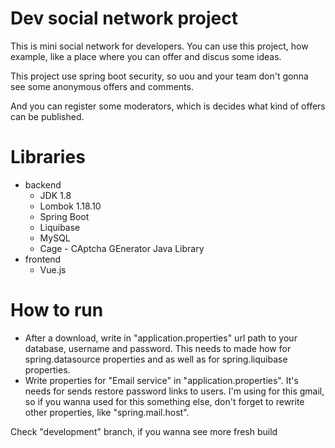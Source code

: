 # Dev social network project
This is mini social network for developers.
You can use this project, how example, like a place where you can offer and discus some ideas.


This project use spring boot security, so uou and your team don't gonna see some anonymous offers and comments.

And you can register some moderators, which is decides what kind of offers can be published.

# Libraries
- backend
    - JDK 1.8
    - Lombok 1.18.10
    - Spring Boot
    - Liquibase
    - MySQL
    - Cage - CAptcha GEnerator Java Library
- frontend 
    - Vue.js

# How to run 
- After a download, write in "application.properties" url path to your database, username and password.
This needs to made how for spring.datasource properties and as well as for spring.liquibase properties.   
- Write properties for "Email service" in "application.properties". It's needs for sends restore password links to users. 
I'm using for this gmail, so if you wanna used for this something else, don't forget to rewrite other properties, like  "spring.mail.host". 

Check "development" branch, if you wanna see more fresh build
